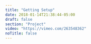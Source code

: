 ```yaml
---
title: "Getting Setup"
date: 2018-01-14T21:38:44-05:00
draft: false
section: "Project"
video: "https://vimeo.com/263548362"
noTitle: false
---
```



